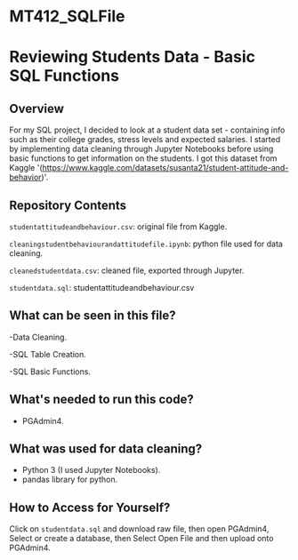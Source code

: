 # MT412_SQLFile
# Reviewing Students Data - Basic SQL Functions

## Overview 

For my SQL project, I decided to look at a student data set - containing info such as their college grades, stress levels and expected salaries. I started by implementing data cleaning through Jupyter Notebooks before using basic functions to get information on the students. I got this dataset from Kaggle '(https://www.kaggle.com/datasets/susanta21/student-attitude-and-behavior)'.

## Repository Contents

`studentattitudeandbehaviour.csv`: original file from Kaggle.

`cleaningstudentbehaviourandattitudefile.ipynb`: python file used for data cleaning.

`cleanedstudentdata.csv`: cleaned file, exported through Jupyter.

`studentdata.sql`: studentattitudeandbehaviour.csv

## What can be seen in this file?

-Data Cleaning.

-SQL Table Creation.

-SQL Basic Functions.

## What's needed to run this code?

- PGAdmin4.

## What was used for data cleaning?
- Python 3 (I used Jupyter Notebooks).
- pandas library for python.

  
## How to Access for Yourself?
Click on `studentdata.sql` and download raw file, then open PGAdmin4, Select or create a database, then Select Open File and then upload onto PGAdmin4.


##

